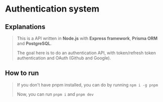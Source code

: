 # Authentication system

## Explanations

> This is a API written in **Node.js** with **Express framework**, **Prisma ORM** and **PostgreSQL**.
>
> The goal here is to do an authentication API, with token/refresh token authentication and OAuth (Github and Google).

## How to run
> If you don't have pnpm installed, you can do by running `npm i -g pnpm`
>
> Now, you can run `pnpm i` and `pnpm dev`
